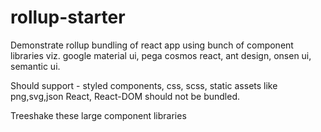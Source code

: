 # rollup-starter


Demonstrate rollup bundling of react app using bunch of component libraries viz. google material ui, pega cosmos react, ant design, onsen ui, semantic ui.

Should support - styled components, css, scss, static assets like png,svg,json
React, React-DOM should not be bundled.

Treeshake these large component libraries
